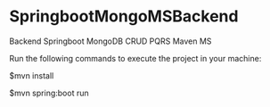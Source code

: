 # SpringbootMongoMSBackend
Backend Springboot MongoDB CRUD PQRS Maven MS

Run the following commands to execute the project in your machine:

$mvn install

$mvn spring:boot run

